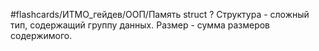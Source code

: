 #flashcards/ИТМО_гейдев/ООП/Память
struct
?
Структура - сложный тип, содержащий группу данных. Размер - сумма размеров содержимого.
